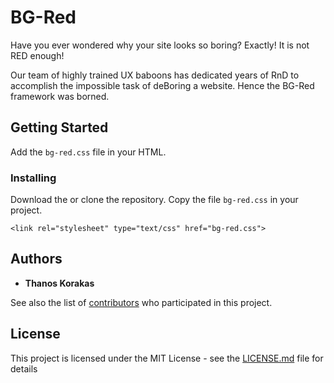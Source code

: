 # BG-Red

Have you ever wondered why your site looks so boring? Exactly! It is not RED enough!

Our team of highly trained UX baboons has dedicated years of RnD to accomplish the impossible task
of deBoring a website. Hence the BG-Red framework was borned.

<!-- background: #ff0000 -->

## Getting Started

Add the `bg-red.css` file in your HTML.

### Installing

Download the or clone the repository. Copy the file `bg-red.css` in your project.

```
<link rel="stylesheet" type="text/css" href="bg-red.css">
```

## Authors

* **Thanos Korakas**

See also the list of [contributors](https://github.com/your/project/contributors) who participated in this project.

## License

This project is licensed under the MIT License - see the [LICENSE.md](LICENSE.md) file for details
